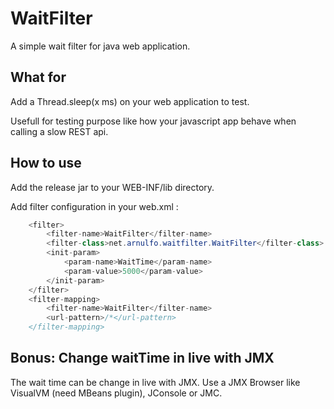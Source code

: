 # WaitFilter

A simple wait filter for java web application.

## What for

Add a Thread.sleep(x ms) on your web application to test.

Usefull for testing purpose like how your javascript app behave when calling a slow REST api.

## How to use

Add the release jar to your WEB-INF/lib directory.

Add filter configuration in your web.xml :

```java
    <filter>
        <filter-name>WaitFilter</filter-name>
        <filter-class>net.arnulfo.waitfilter.WaitFilter</filter-class>
        <init-param>
            <param-name>WaitTime</param-name>
            <param-value>5000</param-value>
        </init-param>
    </filter>
    <filter-mapping>
        <filter-name>WaitFilter</filter-name>
        <url-pattern>/*</url-pattern>
    </filter-mapping>
```

## Bonus: Change waitTime in live with JMX

The wait time can be change in live with JMX.
Use a JMX Browser like VisualVM (need MBeans plugin), JConsole or JMC.
